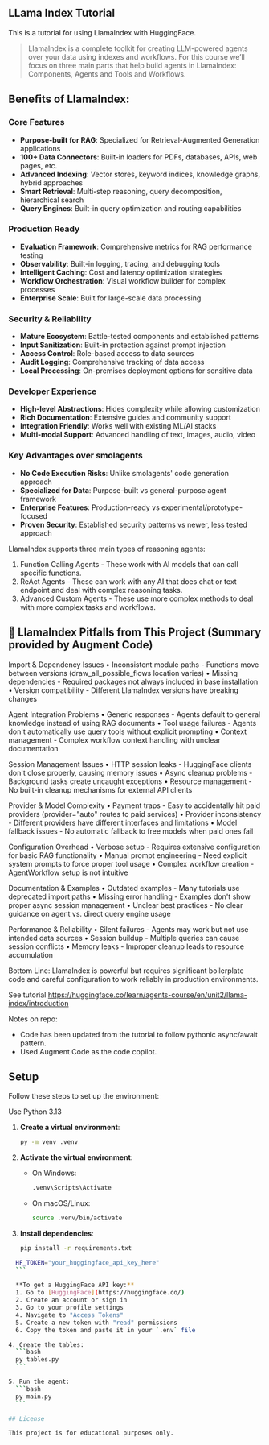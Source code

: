 ## LLama Index Tutorial

This is a tutorial for using LlamaIndex with HuggingFace.

>LlamaIndex is a complete toolkit for creating LLM-powered agents over your data using indexes and workflows. For this course we’ll focus on three main parts that help build agents in LlamaIndex: Components, Agents and Tools and Workflows.

## Benefits of LlamaIndex:

### **Core Features**
- **Purpose-built for RAG**: Specialized for Retrieval-Augmented Generation applications
- **100+ Data Connectors**: Built-in loaders for PDFs, databases, APIs, web pages, etc.
- **Advanced Indexing**: Vector stores, keyword indices, knowledge graphs, hybrid approaches
- **Smart Retrieval**: Multi-step reasoning, query decomposition, hierarchical search
- **Query Engines**: Built-in query optimization and routing capabilities

### **Production Ready**
- **Evaluation Framework**: Comprehensive metrics for RAG performance testing
- **Observability**: Built-in logging, tracing, and debugging tools
- **Intelligent Caching**: Cost and latency optimization strategies
- **Workflow Orchestration**: Visual workflow builder for complex processes
- **Enterprise Scale**: Built for large-scale data processing

### **Security & Reliability**
- **Mature Ecosystem**: Battle-tested components and established patterns
- **Input Sanitization**: Built-in protection against prompt injection
- **Access Control**: Role-based access to data sources
- **Audit Logging**: Comprehensive tracking of data access
- **Local Processing**: On-premises deployment options for sensitive data

### **Developer Experience**
- **High-level Abstractions**: Hides complexity while allowing customization
- **Rich Documentation**: Extensive guides and community support
- **Integration Friendly**: Works well with existing ML/AI stacks
- **Multi-modal Support**: Advanced handling of text, images, audio, video

### **Key Advantages over smolagents**
- **No Code Execution Risks**: Unlike smolagents' code generation approach
- **Specialized for Data**: Purpose-built vs general-purpose agent framework
- **Enterprise Features**: Production-ready vs experimental/prototype-focused
- **Proven Security**: Established security patterns vs newer, less tested approach

LlamaIndex supports three main types of reasoning agents:

1. Function Calling Agents - These work with AI models that can call specific functions.
2. ReAct Agents - These can work with any AI that does chat or text endpoint and deal with complex reasoning tasks.
3. Advanced Custom Agents - These use more complex methods to deal with more complex tasks and workflows.

## 🚨 LlamaIndex Pitfalls from This Project (Summary provided by Augment Code)

Import & Dependency Issues
• Inconsistent module paths - Functions move between versions (draw_all_possible_flows location varies)
• Missing dependencies - Required packages not always included in base installation
• Version compatibility - Different LlamaIndex versions have breaking changes

Agent Integration Problems
• Generic responses - Agents default to general knowledge instead of using RAG documents
• Tool usage failures - Agents don't automatically use query tools without explicit prompting
• Context management - Complex workflow context handling with unclear documentation

Session Management Issues
• HTTP session leaks - HuggingFace clients don't close properly, causing memory issues
• Async cleanup problems - Background tasks create uncaught exceptions
• Resource management - No built-in cleanup mechanisms for external API clients

Provider & Model Complexity
• Payment traps - Easy to accidentally hit paid providers (provider="auto" routes to paid services)
• Provider inconsistency - Different providers have different interfaces and limitations
• Model fallback issues - No automatic fallback to free models when paid ones fail

Configuration Overhead
• Verbose setup - Requires extensive configuration for basic RAG functionality
• Manual prompt engineering - Need explicit system prompts to force proper tool usage
• Complex workflow creation - AgentWorkflow setup is not intuitive

Documentation & Examples
• Outdated examples - Many tutorials use deprecated import paths
• Missing error handling - Examples don't show proper async session management
• Unclear best practices - No clear guidance on agent vs. direct query engine usage

Performance & Reliability
• Silent failures - Agents may work but not use intended data sources
• Session buildup - Multiple queries can cause session conflicts
• Memory leaks - Improper cleanup leads to resource accumulation

Bottom Line: LlamaIndex is powerful but requires significant boilerplate code and careful configuration to work reliably in production environments.

See tutorial https://huggingface.co/learn/agents-course/en/unit2/llama-index/introduction

Notes on repo:
- Code has been updated from the tutorial to follow pythonic async/await pattern.
- Used Augment Code as the code copilot.

## Setup

Follow these steps to set up the environment:

Use Python 3.13

1. **Create a virtual environment**:
    ```bash
    py -m venv .venv
    ```

2. **Activate the virtual environment**:
    - On Windows:
      ```bash
      .venv\Scripts\Activate
      ```
    - On macOS/Linux:
      ```bash
      source .venv/bin/activate
      ```

3. **Install dependencies**:
    ```bash
    pip install -r requirements.txt    
    ```

  ```bash
    HF_TOKEN="your_huggingface_api_key_here"
    ```
    
    **To get a HuggingFace API key:**
    1. Go to [HuggingFace](https://huggingface.co/)
    2. Create an account or sign in
    3. Go to your profile settings
    4. Navigate to "Access Tokens"
    5. Create a new token with "read" permissions
    6. Copy the token and paste it in your `.env` file

4. Create the tables:
    ```bash
    py tables.py
    ```

5. Run the agent:
    ```bash
    py main.py
    ```
  
## License

This project is for educational purposes only.
